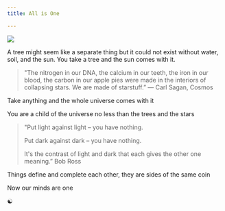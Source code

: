 ```yaml
---
title: All is One 

---
```


![](/assets/static/img/attached-to-all.png)

A tree might seem like a separate thing but it could not exist without water, soil, and the sun. You take a tree and the sun comes with it. 

> "The nitrogen in our DNA, the calcium in our teeth, the iron in our blood, the carbon in our apple pies were made in the interiors of collapsing stars. We are made of starstuff.” ― Carl Sagan, Cosmos

Take anything and the whole universe comes with it 

You are a child of the universe no less than the trees and the stars 


> "Put light against light – you have nothing. 
> 
> Put dark against dark – you have nothing. 
> 
> It's the contrast of light and dark that each gives the other one meaning.” Bob Ross 

Things define and complete each other, they are sides of the same coin 

Now our minds are one 

☯